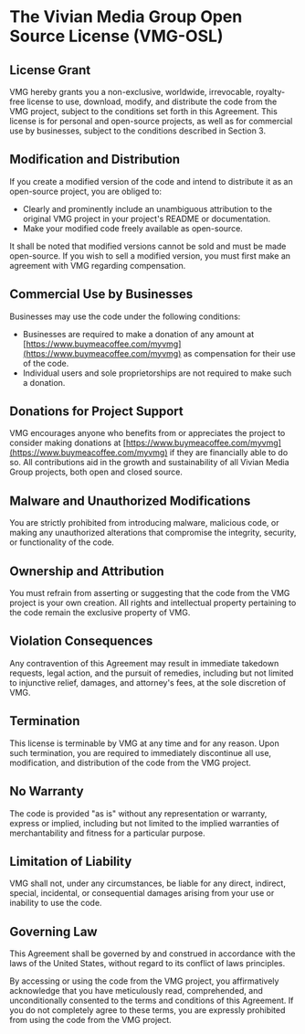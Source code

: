 # The Vivian Media Group Open Source License (VMG-OSL)

## License Grant
VMG hereby grants you a non-exclusive, worldwide, irrevocable, royalty-free license to use, download, modify, and distribute the code from the VMG project, subject to the conditions set forth in this Agreement. This license is for personal and open-source projects, as well as for commercial use by businesses, subject to the conditions described in Section 3.

## Modification and Distribution
If you create a modified version of the code and intend to distribute it as an open-source project, you are obliged to:
- Clearly and prominently include an unambiguous attribution to the original VMG project in your project's README or documentation.
- Make your modified code freely available as open-source.

It shall be noted that modified versions cannot be sold and must be made open-source. If you wish to sell a modified version, you must first make an agreement with VMG regarding compensation.

## Commercial Use by Businesses
Businesses may use the code under the following conditions:
- Businesses are required to make a donation of any amount at [https://www.buymeacoffee.com/myvmg](https://www.buymeacoffee.com/myvmg) as compensation for their use of the code.
- Individual users and sole proprietorships are not required to make such a donation.

## Donations for Project Support
VMG encourages anyone who benefits from or appreciates the project to consider making donations at [https://www.buymeacoffee.com/myvmg](https://www.buymeacoffee.com/myvmg) if they are financially able to do so. All contributions aid in the growth and sustainability of all Vivian Media Group projects, both open and closed source.

## Malware and Unauthorized Modifications
You are strictly prohibited from introducing malware, malicious code, or making any unauthorized alterations that compromise the integrity, security, or functionality of the code.

## Ownership and Attribution
You must refrain from asserting or suggesting that the code from the VMG project is your own creation. All rights and intellectual property pertaining to the code remain the exclusive property of VMG.

## Violation Consequences
Any contravention of this Agreement may result in immediate takedown requests, legal action, and the pursuit of remedies, including but not limited to injunctive relief, damages, and attorney's fees, at the sole discretion of VMG.

## Termination
This license is terminable by VMG at any time and for any reason. Upon such termination, you are required to immediately discontinue all use, modification, and distribution of the code from the VMG project.

## No Warranty
The code is provided "as is" without any representation or warranty, express or implied, including but not limited to the implied warranties of merchantability and fitness for a particular purpose.

## Limitation of Liability
VMG shall not, under any circumstances, be liable for any direct, indirect, special, incidental, or consequential damages arising from your use or inability to use the code.

## Governing Law
This Agreement shall be governed by and construed in accordance with the laws of the United States, without regard to its conflict of laws principles.

By accessing or using the code from the VMG project, you affirmatively acknowledge that you have meticulously read, comprehended, and unconditionally consented to the terms and conditions of this Agreement. If you do not completely agree to these terms, you are expressly prohibited from using the code from the VMG project.
